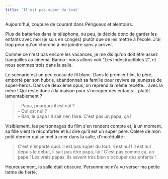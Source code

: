 ```yaml
---
title: 'Il est pas super du tout'
---
```


Aujourd'hui, coupure de courant dans Périgueux et alentours.

<!-- more -->

Plus de batteries dans le téléphone, ou peu, je décide donc de garder les enfants avec moi (je suis en congés) plutôt que de les mettre à l'école. J'ai trop peur qu'on cherche à me joindre sans y arriver.

Comme ce n'est pas encore les vacances, je me dis qu'on doit être assez tranquilles au cinéma. Banco : nous allons voir "Les Indestructibles 2", et nous sommes trois dans la salle.

Le scénario est un peu cousu de fil blanc. Dans le premier film, le père, emporté par son hubris, abandonnait sa famille pour revivre sa jeunesse de super-héros. Dans ce deuxième opus, on reprend la même recette… avec la mère ! Qui reste donc à la maison pour s'occuper des enfants… plutôt lamentablement ?

> – Papa, pourquoi il est nul ?  
> – Qui est nul ?  
> – Bah, le papa ! Il sait rien faire. C'est pas un papa, ça !

Visiblement, les personnages du film s'en rendent compte et, à un moment, sa fille vient le réconforter et lui dire qu'il est un super père. Colère de mon petit dernier qui se met à crier dans la salle, d'incrédulité :

> C'est n'importe quoi. Il est pas super du tout. Il est nul ! Il est nul depuis le début, il sait pas être papa, lui ! C'est pas comme ça, un papa ! Les vrais papas, ils savent très bien s'occuper des enfants !

Heureusement, la salle était obscure. Personne ne m'a vu verser ma petite larme de fierté.
